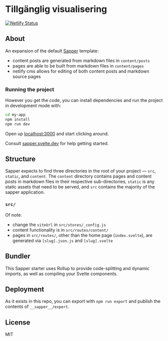 # Tillgänglig visualisering

[![Netlify Status](https://api.netlify.com/api/v1/badges/718ae9ac-4b28-458e-8ea8-f34ba136ff56/deploy-status)](https://app.netlify.com/sites/encharted/deploys)

## About

An expansion of the default [Sapper](https://github.com/sveltejs/sapper) template:

- content posts are generated from markdown files in `content/posts`
- pages are able to be built from markdown files in `content/pages`
- netlify cms allows for editing of both content posts and markdown source pages

### Running the project

However you get the code, you can install dependencies and run the project in development mode with:

```bash
cd my-app
npm install
npm run dev
```

Open up [localhost:3000](http://localhost:3000) and start clicking around.

Consult [sapper.svelte.dev](https://sapper.svelte.dev) for help getting started.


## Structure

Sapper expects to find three directories in the root of your project —  `src`, `static`, and `content`. The `content` directory contains pages and content posts in markdown files in their respective sub-directories, `static` is any static assets that need to be served, and `src` contains the majority of the sapper application.

### `src/`

Of note:

- change the `siteUrl` in `src/stores/_config.js`
- content functionality is in `src/routes/content/`
- pages in `src/routes/`, other than the home page (`index.svelte`), are generated via `[slug].json.js` and `[slug].svelte`


## Bundler

This Sapper starter uses Rollup to provide code-splitting and dynamic imports, as well as compiling your Svelte components.


## Deployment

As it exists in this repo, you can export with `npm run export` and publish the contents of `__sapper__/export`.


## License

MIT
